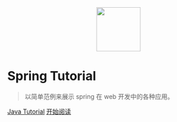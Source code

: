 <div align="center"><img width="100px" src="http://dunwu.test.upcdn.net/cs/others/zp.png"/></div>

# Spring Tutorial

> 以简单范例来展示 spring 在 web 开发中的各种应用。

[Java Tutorial](https://dunwu.github.io/java-tutorial/)
[开始阅读](README.md)
